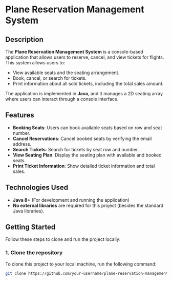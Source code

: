# Plane Reservation Management System

## Description

The **Plane Reservation Management System** is a console-based application that allows users to reserve, cancel, and view tickets for flights. This system allows users to:
- View available seats and the seating arrangement.
- Book, cancel, or search for tickets.
- Print information about all sold tickets, including the total sales amount.

The application is implemented in **Java**, and it manages a 2D seating array where users can interact through a console interface.

## Features
- **Booking Seats**: Users can book available seats based on row and seat number.
- **Cancel Reservations**: Cancel booked seats by verifying the email address.
- **Search Tickets**: Search for tickets by seat row and number.
- **View Seating Plan**: Display the seating plan with available and booked seats.
- **Print Ticket Information**: Show detailed ticket information and total sales.

## Technologies Used
- **Java 8+** (For development and running the application)
- **No external libraries** are required for this project (besides the standard Java libraries).

## Getting Started

Follow these steps to clone and run the project locally:

### 1. Clone the repository

To clone this project to your local machine, run the following command:

```bash
git clone https://github.com/your-username/plane-reservation-management.git
